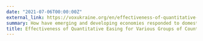 ```yaml
---
date: "2021-07-06T00:00:00Z"
external_link: https://voxukraine.org/en/effectiveness-of-quantitative-easing-for-various-groups-of-countries/
summary: How have emerging and developing economies responded to domestic quantitative easing-like policies over the last 50 years and do they show promising results?
title: Effectiveness of Quantitative Easing for Various Groups of Countries
---
```

